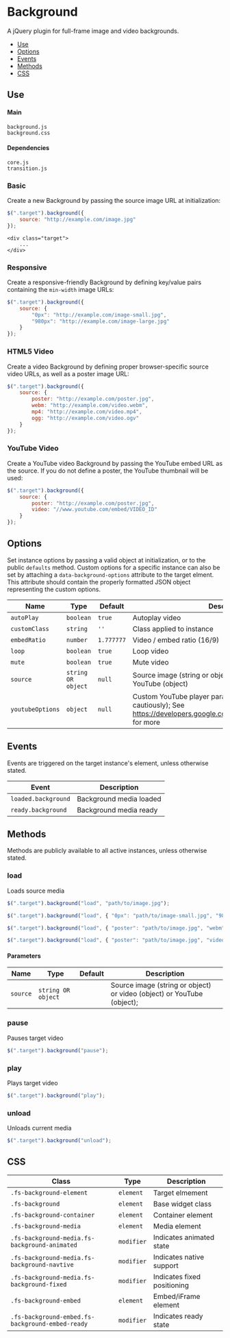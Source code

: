 # Background

A jQuery plugin for full-frame image and video backgrounds.

* [Use](#use)
* [Options](#options)
* [Events](#events)
* [Methods](#methods)
* [CSS](#css)

## Use 

#### Main

```markup
background.js
background.css
```

#### Dependencies

```markup
core.js
transition.js
```

### Basic

Create a new Background by passing the source image URL at initialization:

```javascript
$(".target").background({
	source: "http://example.com/image.jpg"
});
```

```markup
<div class="target">
	...
</div>
```

### Responsive

Create a responsive-friendly Background by defining key/value pairs containing the `min-width` image URLs:


```javascript
$(".target").background({
	source: {
		"0px": "http://example.com/image-small.jpg",
		"980px": "http://example.com/image-large.jpg"
	}
});
```

### HTML5 Video

Create a video Background by defining proper browser-specific source video URLs, as well as a poster image URL:

```javascript
$(".target").background({
	source: {
		poster: "http://example.com/poster.jpg",
		webm: "http://example.com/video.webm",
		mp4: "http://example.com/video.mp4",
		ogg: "http://example.com/video.ogv"
	}
});
```

### YouTube Video

Create a YouTube video Background by passing the YouTube embed URL as the source. If you do not define a poster, the YouTube thumbnail will be used:

```javascript
$(".target").background({
	source: {
		poster: "http://example.com/poster.jpg",
		video: "//www.youtube.com/embed/VIDEO_ID"
	}
});
```

## Options

Set instance options by passing a valid object at initialization, or to the public `defaults` method. Custom options for a specific instance can also be set by attaching a `data-background-options` attribute to the target elment. This attribute should contain the properly formatted JSON object representing the custom options.

| Name | Type | Default | Description |
| --- | --- | --- | --- |
| `autoPlay` | `boolean` | `true` | Autoplay video |
| `customClass` | `string` | `''` | Class applied to instance |
| `embedRatio` | `number` | `1.777777` | Video / embed ratio (16/9) |
| `loop` | `boolean` | `true` | Loop video |
| `mute` | `boolean` | `true` | Mute video |
| `source` | `string OR object` | `null` | Source image (string or object) or video (object) or YouTube (object) |
| `youtubeOptions` | `object` | `null` | Custom YouTube player parameters (to be used cautiously); See https://developers.google.com/youtube/player_parameters for more |

## Events

Events are triggered on the target instance's element, unless otherwise stated.

| Event | Description |
| --- | --- |
| `loaded.background` | Background media loaded |
| `ready.background` | Background media ready |

## Methods

Methods are publicly available to all active instances, unless otherwise stated.

### load

Loads source media

```javascript
$(".target").background("load", "path/to/image.jpg");
```
```javascript
$(".target").background("load", { "0px": "path/to/image-small.jpg", "980px": "path/to/image-large.jpg" });
```
```javascript
$(".target").background("load", { "poster": "path/to/image.jpg", "webm": "path/to/video.webm", "mp4": "path/to/video.mp4", "ogg": "path/to/video.ogv" });
```
```javascript
$(".target").background("load", { "poster": "path/to/image.jpg", "video": "//www.youtube.com/embed/VIDEO_ID" });
```

#### Parameters

| Name | Type | Default | Description |
| --- | --- | --- | --- |
| `source` | `string OR object` | &nbsp; | Source image (string or object) or video (object) or YouTube (object); |

### pause

Pauses target video

```javascript
$(".target").background("pause");
```

### play

Plays target video

```javascript
$(".target").background("play");
```

### unload

Unloads current media

```javascript
$(".target").background("unload");
```

## CSS

| Class | Type | Description |
| --- | --- | --- |
| `.fs-background-element` | `element` | Target elmement |
| `.fs-background` | `element` | Base widget class |
| `.fs-background-container` | `element` | Container element |
| `.fs-background-media` | `element` | Media element |
| `.fs-background-media.fs-background-animated` | `modifier` | Indicates animated state |
| `.fs-background-media.fs-background-navtive` | `modifier` | Indicates native support |
| `.fs-background-media.fs-background-fixed` | `modifier` | Indicates fixed positioning |
| `.fs-background-embed` | `element` | Embed/iFrame element |
| `.fs-background-embed.fs-background-embed-ready` | `modifier` | Indicates ready state |

